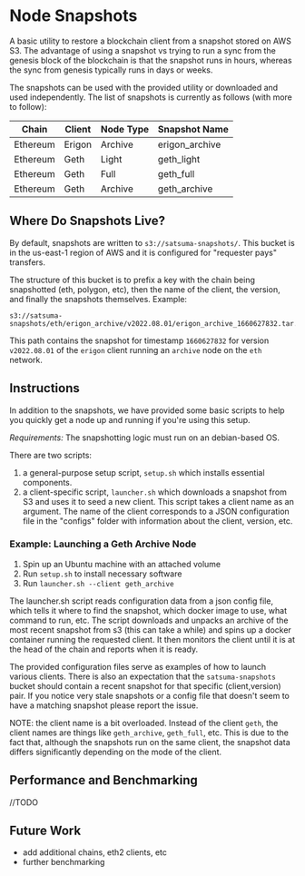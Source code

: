 # Node Snapshots

A basic utility to restore a blockchain client from a snapshot stored on AWS S3. The advantage of using a snapshot vs trying to run a sync from the genesis block of the blockchain is that the snapshot runs in hours, whereas the sync from genesis typically runs in days or weeks.

The snapshots can be used with the provided utility or downloaded and used independently. The list of snapshots is currently as follows (with more to follow):

| Chain    | Client | Node Type | Snapshot Name  |
|----------|--------|-----------|----------------|
| Ethereum | Erigon | Archive   | erigon_archive |
| Ethereum | Geth   | Light     | geth_light     |
| Ethereum | Geth   | Full      | geth_full      |
| Ethereum | Geth   | Archive   | geth_archive   |


## Where Do Snapshots Live?

By default, snapshots are written to ```s3://satsuma-snapshots/```. This bucket is in the us-east-1 region of AWS and it is configured for "requester pays" transfers.

The structure of this bucket is to prefix a key with the chain being snapshotted (eth, polygon, etc), then the name of the client, the version, and finally the snapshots themselves. Example:
```
s3://satsuma-snapshots/eth/erigon_archive/v2022.08.01/erigon_archive_1660627832.tar.zstd
```
This path contains the snapshot for timestamp ```1660627832``` for version ```v2022.08.01``` of the ```erigon``` client running an ```archive``` node on the ```eth``` network.

## Instructions

In addition to the snapshots, we have provided some basic scripts to help you quickly get a node up and running if you're using this setup.

*Requirements:* The snapshotting logic must run on an debian-based OS.

There are two scripts:
1. a general-purpose setup script, ```setup.sh``` which installs essential components.
2. a client-specific script, ```launcher.sh``` which downloads a snapshot from S3 and uses it to seed a new client. This script takes a client name as an argument. The name of the client corresponds to a JSON configuration file in the "configs" folder with information about the client, version, etc.

### Example: Launching a Geth Archive Node

1. Spin up an Ubuntu machine with an attached volume
2. Run ```setup.sh``` to install necessary software
3. Run ```launcher.sh --client geth_archive```

The launcher.sh script reads configuration data from a json config file, which tells it where to find the snapshot, which docker image to use, what command to run, etc. The script downloads and unpacks an archive of the most recent snapshot from s3 (this can take a while) and spins up a docker container running the requested client. It then monitors the client until it is at the head of the chain and reports when it is ready.

The provided configuration files serve as examples of how to launch various clients. There is also an expectation that the ```satsuma-snapshots``` bucket should contain a recent snapshot for that specific (client,version) pair. If you notice very stale snapshots or a config file that doesn't seem to have a matching snapshot please report the issue.

NOTE: the client name is a bit overloaded. Instead of the client ```geth```, the client names are things like ```geth_archive```, ```geth_full```, etc. This is due to the fact that, although the snapshots run on the same client, the snapshot data differs significantly depending on the mode of the client.

## Performance and Benchmarking

//TODO

## Future Work

- add additional chains, eth2 clients, etc
- further benchmarking